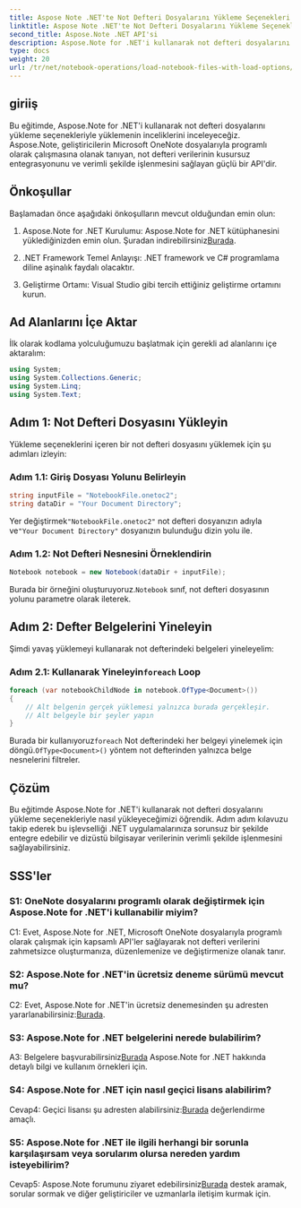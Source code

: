 ```yaml
---
title: Aspose Note .NET'te Not Defteri Dosyalarını Yükleme Seçenekleri ile Yükleme
linktitle: Aspose Note .NET'te Not Defteri Dosyalarını Yükleme Seçenekleri ile Yükleme
second_title: Aspose.Note .NET API'si
description: Aspose.Note for .NET'i kullanarak not defteri dosyalarını yükleme seçenekleriyle nasıl yükleyeceğinizi öğrenin. Dizüstü bilgisayar verilerinin verimli şekilde işlenmesi için bu işlevselliği .NET uygulamalarınıza sorunsuz bir şekilde entegre edin.
type: docs
weight: 20
url: /tr/net/notebook-operations/load-notebook-files-with-load-options/
---
```

## giriiş

Bu eğitimde, Aspose.Note for .NET'i kullanarak not defteri dosyalarını yükleme seçenekleriyle yüklemenin inceliklerini inceleyeceğiz. Aspose.Note, geliştiricilerin Microsoft OneNote dosyalarıyla programlı olarak çalışmasına olanak tanıyan, not defteri verilerinin kusursuz entegrasyonunu ve verimli şekilde işlenmesini sağlayan güçlü bir API'dir.

## Önkoşullar

Başlamadan önce aşağıdaki önkoşulların mevcut olduğundan emin olun:

1.  Aspose.Note for .NET Kurulumu: Aspose.Note for .NET kütüphanesini yüklediğinizden emin olun. Şuradan indirebilirsiniz[Burada](https://releases.aspose.com/note/net/).

2. .NET Framework Temel Anlayışı: .NET framework ve C# programlama diline aşinalık faydalı olacaktır.

3. Geliştirme Ortamı: Visual Studio gibi tercih ettiğiniz geliştirme ortamını kurun.

## Ad Alanlarını İçe Aktar

İlk olarak kodlama yolculuğumuzu başlatmak için gerekli ad alanlarını içe aktaralım:

```csharp
using System;
using System.Collections.Generic;
using System.Linq;
using System.Text;
```

## Adım 1: Not Defteri Dosyasını Yükleyin

Yükleme seçeneklerini içeren bir not defteri dosyasını yüklemek için şu adımları izleyin:

### Adım 1.1: Giriş Dosyası Yolunu Belirleyin

```csharp
string inputFile = "NotebookFile.onetoc2";
string dataDir = "Your Document Directory";
```

 Yer değiştirmek`"NotebookFile.onetoc2"` not defteri dosyanızın adıyla ve`"Your Document Directory"` dosyanızın bulunduğu dizin yolu ile.

### Adım 1.2: Not Defteri Nesnesini Örneklendirin

```csharp
Notebook notebook = new Notebook(dataDir + inputFile);
```

 Burada bir örneğini oluşturuyoruz.`Notebook` sınıf, not defteri dosyasının yolunu parametre olarak ileterek.

## Adım 2: Defter Belgelerini Yineleyin

Şimdi yavaş yüklemeyi kullanarak not defterindeki belgeleri yineleyelim:

###  Adım 2.1: Kullanarak Yineleyin`foreach` Loop

```csharp
foreach (var notebookChildNode in notebook.OfType<Document>()) 
{
    // Alt belgenin gerçek yüklemesi yalnızca burada gerçekleşir.
    // Alt belgeyle bir şeyler yapın
}
```

 Burada bir kullanıyoruz`foreach` Not defterindeki her belgeyi yinelemek için döngü.`OfType<Document>()` yöntem not defterinden yalnızca belge nesnelerini filtreler.

## Çözüm

Bu eğitimde Aspose.Note for .NET'i kullanarak not defteri dosyalarını yükleme seçenekleriyle nasıl yükleyeceğimizi öğrendik. Adım adım kılavuzu takip ederek bu işlevselliği .NET uygulamalarınıza sorunsuz bir şekilde entegre edebilir ve dizüstü bilgisayar verilerinin verimli şekilde işlenmesini sağlayabilirsiniz.

## SSS'ler

### S1: OneNote dosyalarını programlı olarak değiştirmek için Aspose.Note for .NET'i kullanabilir miyim?

C1: Evet, Aspose.Note for .NET, Microsoft OneNote dosyalarıyla programlı olarak çalışmak için kapsamlı API'ler sağlayarak not defteri verilerini zahmetsizce oluşturmanıza, düzenlemenize ve değiştirmenize olanak tanır.

### S2: Aspose.Note for .NET'in ücretsiz deneme sürümü mevcut mu?

 C2: Evet, Aspose.Note for .NET'in ücretsiz denemesinden şu adresten yararlanabilirsiniz:[Burada](https://releases.aspose.com/).

### S3: Aspose.Note for .NET belgelerini nerede bulabilirim?

 A3: Belgelere başvurabilirsiniz[Burada](https://reference.aspose.com/note/net/) Aspose.Note for .NET hakkında detaylı bilgi ve kullanım örnekleri için.

### S4: Aspose.Note for .NET için nasıl geçici lisans alabilirim?

 Cevap4: Geçici lisansı şu adresten alabilirsiniz:[Burada](https://purchase.aspose.com/temporary-license/) değerlendirme amaçlı.

### S5: Aspose.Note for .NET ile ilgili herhangi bir sorunla karşılaşırsam veya sorularım olursa nereden yardım isteyebilirim?

 Cevap5: Aspose.Note forumunu ziyaret edebilirsiniz[Burada](https://forum.aspose.com/c/note/28) destek aramak, sorular sormak ve diğer geliştiriciler ve uzmanlarla iletişim kurmak için.